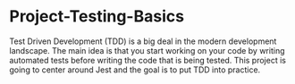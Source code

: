 # Project-Testing-Basics
Test Driven Development (TDD) is a big deal in the modern development landscape. The main idea is that you start working on your code by writing automated tests before writing the code that is being tested. This project is going to center around Jest and the goal is to put TDD into practice.

